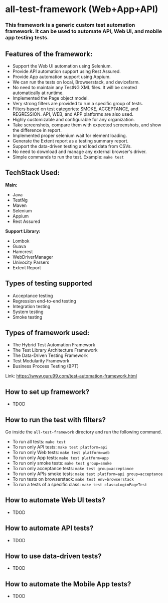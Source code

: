 # all-test-framework (Web+App+API)
### This framework is a generic custom test automation framework. It can be used to automate API, Web UI, and mobile app testing tests.

## Features of the framework:
- Support the Web UI automation using Selenium. 
- Provide API automation support using Rest Assured.
- Provide App automation support using Appium.
- We can run the tests on local, Browserstack, and devicefarm.
- No need to maintain any TestNG XML files. It will be created automatically at runtime.
- Implemented the Page object model.
- Very strong filters are provided to run a specific group of tests.
- Filters based on test categories: SMOKE, ACCEPTANCE, and REGRESSION. API, WEB, and APP platforms are also used.
- Highly customizable and configurable for any organization.
- Take screenshots, compare them with expected screenshots, and show the difference in report.
- Implemented proper selenium wait for element loading.
- Generate the Extent report as a testing summary report.
- Support the data-driven testing and load data from CSVs.
- No need to download and manage any external browser's driver.
- Simple commands to run the test. Example: `make test`


## TechStack Used:
**Main:**
- Java
- TestNg
- Maven
- Selenium
- Appium
- Rest Assured

**Support Library:**
- Lombok
- Guava
- Hamcrest
- WebDriverManager
- Univocity Parsers
- Extent Report

## Types of testing supported
- Acceptance testing
- Regression end-to-end testing
- Integration testing
- System testing
- Smoke testing

## Types of framework used:
- The Hybrid Test Automation Framework
- The Test Library Architecture Framework
- The Data-Driven Testing Framework
- Test Modularity Framework
- Business Process Testing (BPT)

Link: https://www.guru99.com/test-automation-framework.html

## How to set up framework?
- TDOD

## How to run the test with filters?
Go inside the `all-test-framework` directory and run the following command.
- To run all tests: `make test`
- To run only API tests: `make test platform=api`
- To run only Web tests: `make test platform=web`
- To run only App tests: `make test platform=app`
- To run only smoke tests: `make test group=smoke`
- To run only acceptance tests: `make test group=acceptance`
- To run only APIs smoke tests: `make test platform=api group=acceptance`
- To run tests on browserstack: `make test env=browserstack`
- To run a tests of a specific class: `make test class=LoginPageTest`

## How to automate Web UI tests?
- TDOD

## How to automate API tests?
- TDOD

## How to use data-driven tests?
- TDOD

## How to automate the Mobile App tests?
- TDOD